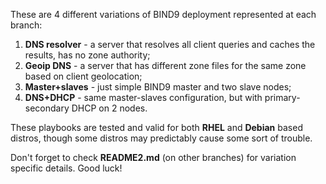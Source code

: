 These are 4 different variations of BIND9 deployment represented at each branch:

1. **DNS resolver** - a server that resolves all client queries and caches the results, has no zone authority;
2. **Geoip DNS** - a server that has different zone files for the same zone based on client geolocation;
3. **Master+slaves** - just simple BIND9 master and two slave nodes;
4. **DNS+DHCP** - same master-slaves configuration, but with primary-secondary DHCP on 2 nodes.

These playbooks are tested and valid for both **RHEL** and **Debian** based distros, though some distros may predictably cause some sort of trouble. 

Don't forget to check **README2.md** (on other branches) for variation specific details. Good luck!
